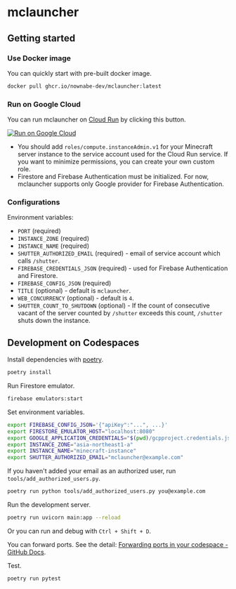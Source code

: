 # mclauncher

## Getting started

### Use Docker image

You can quickly start with pre-built docker image.

```bash
docker pull ghcr.io/nownabe-dev/mclauncher:latest
```

### Run on Google Cloud

You can run mclauncher on [Cloud Run](https://cloud.google.com/run) by clicking this button.

[![Run on Google Cloud](https://deploy.cloud.run/button.svg)](https://deploy.cloud.run)

* You should add `roles/compute.instanceAdmin.v1` for your Minecraft server instance to the service account used for the Cloud Run service. If you want to minimize permissions, you can create your own custom role.
* Firestore and Firebase Authentication must be initialized. For now, mclauncher supports only Google provider for Firebase Authentication.

### Configurations

Environment variables:

* `PORT` (required)
* `INSTANCE_ZONE` (required)
* `INSTANCE_NAME` (required)
* `SHUTTER_AUTHORIZED_EMAIL` (required) - email of service account which calls `/shutter`.
* `FIREBASE_CREDENTIALS_JSON` (required) - used for Firebase Authentication and Firestore.
* `FIREBASE_CONFIG_JSON` (required)
* `TITLE` (optional) - default is `mclauncher`.
* `WEB_CONCURRENCY` (optional) - default is `4`.
* `SHUTTER_COUNT_TO_SHUTDOWN` (optional) - If the count of consecutive vacant of the server counted by `/shutter` exceeds this count, `/shutter` shuts down the instance.

## Development on Codespaces

Install dependencies with [poetry](https://python-poetry.org/).

```bash
poetry install
```

Run Firestore emulator.

```bash
firebase emulators:start
```

Set environment variables.

```bash
export FIREBASE_CONFIG_JSON='{"apiKey":"...", ...}'
export FIRESTORE_EMULATOR_HOST="localhost:8080"
export GOOGLE_APPLICATION_CREDENTIALS="$(pwd)/gcpproject.credentials.json"
export INSTANCE_ZONE="asia-northeast1-a"
export INSTANCE_NAME="minecraft-instance"
export SHUTTER_AUTHORIZED_EMAIL="mclauncher@example.com"
```

If you haven't added your email as an authorized user, run `tools/add_authorized_users.py`.

```bash
poetry run python tools/add_authorized_users.py you@example.com
```

Run the development server.

```bash
poetry run uvicorn main:app --reload
```

Or you can run and debug with `Ctrl + Shift + D`.

You can forward ports. See the detail: [Forwarding ports in your codespace - GitHub Docs](https://docs.github.com/en/codespaces/developing-in-codespaces/forwarding-ports-in-your-codespace).

Test.

```bash
poetry run pytest
```
